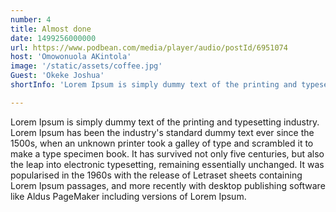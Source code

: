 ```yaml
---
number: 4
title: Almost done
date: 1499256000000
url: https://www.podbean.com/media/player/audio/postId/6951074
host: 'Omowonuola AKintola'
image: '/static/assets/coffee.jpg'
Guest: 'Okeke Joshua'
shortInfo: 'Lorem Ipsum is simply dummy text of the printing and typesetting industry.'

---
```


Lorem Ipsum is simply dummy text of the printing and typesetting industry. Lorem Ipsum has been the industry's standard dummy text ever since the 1500s, when an unknown printer took a galley of type and scrambled it to make a type specimen book. It has survived not only five centuries, but also the leap into electronic typesetting, remaining essentially unchanged. It was popularised in the 1960s with the release of Letraset sheets containing Lorem Ipsum passages, and more recently with desktop publishing software like Aldus PageMaker including versions of Lorem Ipsum.